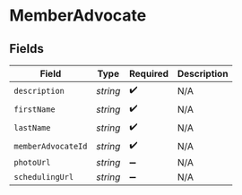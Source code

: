 # MemberAdvocate


## Fields

| Field              | Type               | Required           | Description        |
| ------------------ | ------------------ | ------------------ | ------------------ |
| `description`      | *string*           | :heavy_check_mark: | N/A                |
| `firstName`        | *string*           | :heavy_check_mark: | N/A                |
| `lastName`         | *string*           | :heavy_check_mark: | N/A                |
| `memberAdvocateId` | *string*           | :heavy_check_mark: | N/A                |
| `photoUrl`         | *string*           | :heavy_minus_sign: | N/A                |
| `schedulingUrl`    | *string*           | :heavy_minus_sign: | N/A                |
